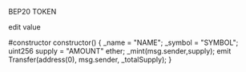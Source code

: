 BEP20 TOKEN 

edit value

#constructor
constructor() {
        _name = "NAME";
        _symbol = "SYMBOL";
        uint256 supply  =  "AMOUNT" ether;
        _mint(msg.sender,supply);
        emit Transfer(address(0), msg.sender, _totalSupply);
   }